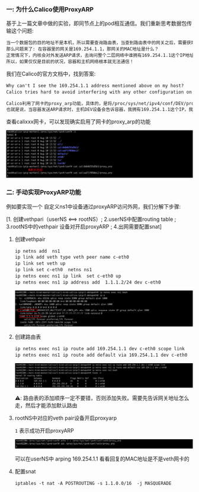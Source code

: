 ### 一: 为什么Calico使用ProxyARP

基于上一篇文章中做的实验，即同节点上的pod相互通信。我们重新思考数据包传输这个问题:

```tex
当一个数据包的目的地址不是本机，所以需要查询路由表，当查到路由表中的网关之后，需要获取网关的MAC地址，并将数据包的MAC地址修改成网关地址，然后发送到对应的网卡。
那么问题来了: 在容器里的网关是169.254.1.1，那网关的MAC地址是什么？
正常情况下，内核会对外发送ARP请求，去询问整个二层网络中谁拥有169.254.1.1这个IP地址，拥有这个IP地址的设备会将自己的MAC返回。但是现在的情况是，对于容器和主机，都没有169.254.1.1这个IP，甚至，在主机上的端口calixxx网卡，MAC地址也是一个无用的ee:ee:ee:ee:ee:ee。
所以，如果仅仅是目前的状况，容器和主机网络根本就无法通信！
```

我们在Calico的官方文档中，找到答案:

```tex
Why can't I see the 169.254.1.1 address mentioned above on my host?
Calico tries hard to avoid interfering with any other configuration on the host. Rather than adding the gateway address to the host side of each workload interface, Calico sets the proxy_arp flag on the interface. This makes the host behave like a gateway, responding to ARPs for 169.254.1.1 without having to actually allocate the IP address to the interface. 
```

```tex
Calico利用了网卡的proxy_arp功能，具体的，是将/proc/sys/net/ipv4/conf/DEV/proxy_arp置为1，当设置这个标志之后，DEV设备就会看起来像一个网关，会响应所有的ARP请求，并将自己的MAC地址告诉客户端。
也就是说，当容器发送ARP请求时，主机DEV设备会告诉容器，我拥有169.254.1.1这个IP，我的MAC地址是XXX，这样，容器就可以顺利的将数据包发出来了，于是网络就通了。
```

查看calixxx网卡，可以发现确实启用了网卡的proxy_arp的功能

![image-20230810223242118](./assets/image-20230810223242118.png) 

### 二: 手动实现ProxyARP功能

例如要实现一个 自定义ns1中设备通过proxyARP访问外网，我们分解下步骤:

[1. 创建vethpari（userNS <==> rootNS）; 2.userNS中配置routing table ; 3.rootNS中的vethpair 设备对开启proxyARP ; 4.出网需要配置snat]



1. 创建vethpair

   ```bash
   ip netns add  ns1
   ip link add veth type veth peer name c-eth0
   ip link set veth up
   ip link set c-eth0  netns ns1
   ip netns exec ns1 ip link  set c-eth0 up
   ip netns exec ns1 ip address add  1.1.1.2/24 dev c-eth0
   
   ```

   ![image-20230810225645822](./assets/image-20230810225645822.png) 

2. 创建路由表

   ```bash
   ip netns exec ns1 ip route add 169.254.1.1 dev c-eth0 scope link
   ip netns exec ns1 ip route add default via 169.254.1.1 dev c-eth0
   ```

   ![image-20230810230004038](./assets/image-20230810230004038.png)

   ⚠️: 路由表的添加顺序一定不要错，否则添加失败。需要先告诉网关地址怎么走，然后才能添加默认路由 



3. rootNS中对应的veth pair设备开启proxyarp

   `1` 表示成功开启proxyARP

   ![image-20230810230428444](./assets/image-20230810230428444.png)

   可以在userNS中 arping 169.254.1.1 看看回复的MAC地址是不是veth网卡的 

4. 配置snat

   ```
   iptables -t nat -A POSTROUTING -s 1.1.0.0/16  -j MASQUERADE
   ```

   
